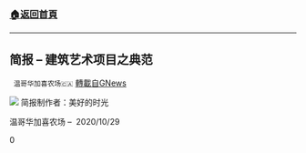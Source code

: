 ###  [:house:返回首頁](https://github.com/ourhimalayas/txt)
---

## 简报 &#8211; 建筑艺术项目之典范
` 温哥华加喜农场🇨🇦` [轉載自GNews](https://gnews.org/zh-hans/495700/)

![]()![](https://gnews-media-offload.s3.amazonaws.com/wp-content/uploads/2020/10/28204041/20201029_%E5%BB%BA%E7%AD%91%E8%89%BA%E6%9C%AF%E9%A1%B9%E7%9B%AE%E4%B9%8B%E5%85%B8%E8%8C%833.jpg)
简报制作者：美好的时光

温哥华加喜农场 –  2020/10/29

0
